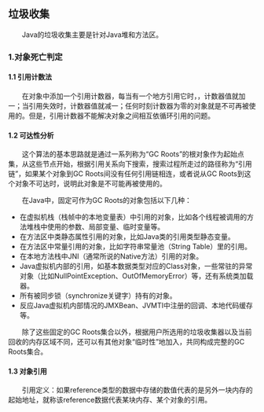 ## 垃圾收集

&emsp;&emsp;Java的垃圾收集主要是针对Java堆和方法区。

### 1.对象死亡判定

#### 1.1 引用计数法

&emsp;&emsp;在对象中添加一个引用计数器，每当有一个地方引用它时，，计数器值就加一；当引用失效时，计数器值就减一；任何时刻计数器为零的对象就是不可再被使用的。但是，引用计数器不能解决对象之间相互依循环引用的问题。

#### 1.2 可达性分析

&emsp;&emsp;这个算法的基本思路就是通过一系列称为“GC Roots”的根对象作为起始点集，从这些节点开始，根据引用关系向下搜索，搜索过程所走过的路径称为“引用链”，如果某个对象到GC Roots间没有任何引用链相连，或者说从GC Roots到这个对象不可达时，说明此对象是不可能再被使用的。

&emsp;&emsp;在Java中，固定可作为GC Roots的对象包括以下几种：

* 在虚拟机栈（栈帧中的本地变量表）中引用的对象，比如各个线程被调用的方法堆栈中使用的参数、局部变量、临时变量等。
* 在方法区中类静态属性引用的对象，比如Java类的引用类型静态变量。
* 在方法区中常量引用的对象，比如字符串常量池（String Table）里的引用。
* 在本地方法栈中JNI（通常所说的Native方法）引用的对象。
* Java虚拟机内部的引用，如基本数据类型对应的Class对象，一些常驻的异常对象（比如NullPointException、OutOfMemoryError）等，还有系统类加载器。
* 所有被同步锁（synchronize关键字）持有的对象。
* 反应Java虚拟机内部情况的JMXBean、JVMTI中注册的回调、本地代码缓存等。

&emsp;&emsp;除了这些固定的GC Roots集合以外，根据用户所选用的垃圾收集器以及当前回收的内存区域不同，还可以有其他对象“临时性”地加入，共同构成完整的GC Roots集合。

#### 1.3 对象引用

&emsp;&emsp;引用定义：如果reference类型的数据中存储的数值代表的是另外一块内存的起始地址，就称该reference数据代表某块内存、某个对象的引用。
